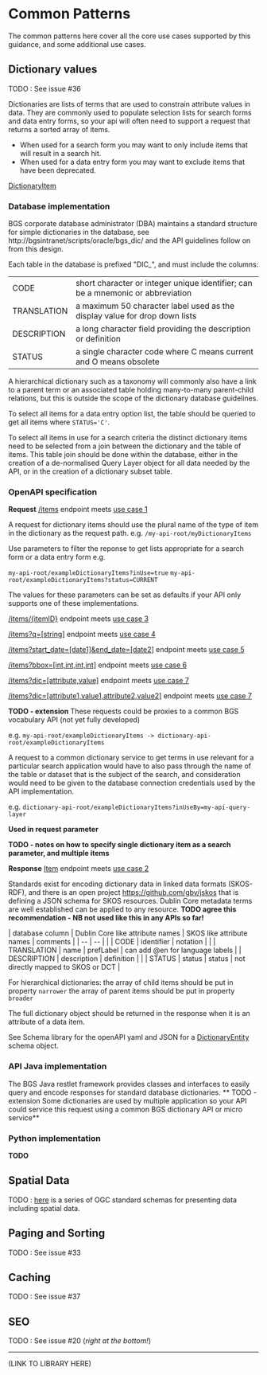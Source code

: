 # Common Patterns

The common patterns here cover all the core use cases supported by this guidance, and some additional use cases.

## Dictionary values

TODO : See issue #36

Dictionaries are lists of terms that are used to constrain attribute values in data. 
They are commonly used to populate selection lists for search forms and data entry forms, so your api will often need to support a request that
returns a sorted array of items. 
 * When used for a search form you may want to only include items that will result in a search hit.
 * When used for a data entry form you may want to exclude items that have been deprecated.

[DictionaryItem](appendices/schema-library.md#dic-item-1)

### Database implementation

BGS corporate database administrator (DBA) maintains a standard structure for simple dictionaries in the database, 
see http://bgsintranet/scripts/oracle/bgs_dic/ and the API guidelines follow on from this design.

Each table in the database is prefixed "DIC_", and must include the columns:

| | |
|---|---|
| CODE | short character or integer unique identifier; can be a mnemonic or abbreviation |
| TRANSLATION | a maximum 50 character label used as the display value for drop down lists |
| DESCRIPTION | a long character field providing the description or definition |
| STATUS | a single character code where C means current and O means obsolete


A hierarchical dictionary such as a taxonomy will commonly also have a link to a parent term or an associated table holding
many-to-many parent-child relations, but this is outside the scope of the dictionary database guidelines.

To select all items for a data entry option list, the table should be queried to get all items where `STATUS='C'`.

To select all items in use for a search criteria the distinct dictionary items need to be selected from a join between the dictionary and the table of items.
This table join should be done within the database, either in the creation of a de-normalised Query Layer object for all data needed by the API,
or in the creation of a dictionary subset table.


### OpenAPI specification 

**Request**
[/items](appendices/schema-library.md#items) endpoint meets [use case 1](main-content/introduction.md#use-case-1)

A request for dictionary items should use the plural name of the type of item in the dictionary as the request path.
e.g.
`/my-api-root/myDictionaryItems`

Use parameters to filter the reponse to get lists appropriate for a search form or a data entry form
e.g.

`my-api-root/exampleDictionaryItems?inUse=true`
`my-api-root/exampleDictionaryItems?status=CURRENT`

The values for these parameters can be set as defaults if your API only supports one of these implementations.


[/items/{itemID}](appendices/schema-library.md#itemid) endpoint meets [use case 3](main-content/introduction.md#use-case-3)

[/items?q=[string]](appendices/schema-library.md#q) endpoint meets [use case 4](main-content/introduction.md#use-case-4)

[/items?start_date=[date1]&end_date=[date2]](appendices/schema-library.md#start_date) endpoint meets [use case 5](main-content/introduction.md#use-case-5)

[/items?bbox=[int,int,int,int]](appendices/schema-library.md#bbox) endpoint meets [use case 6](main-content/introduction.md#use-case-6)

[/items?dic=[attribute,value]](appendices/schema-library.md#dic) endpoint meets [use case 7](main-content/introduction.md#use-case-7)

[/items?dic=[attribute1,value1,attribute2,value2]](appendices/schema-library.md#dic) endpoint meets [use case 7](main-content/introduction.md#use-case-8)

**TODO - extension**
These requests could be proxies to a common BGS vocabulary API  (not yet fully developed)

e.g. `my-api-root/exampleDictionaryItems -> dictionary-api-root/exampleDictionaryItems`
  
A request to a common dictionary service to get terms in use relevant for a particular search application would have to also pass 
through the name of the table or dataset that is the subject of the search, and consideration would need to be given to the database connection credentials used by the API implementation.

e.g. `dictionary-api-root/exampleDictionaryItems?inUseBy=my-api-query-layer`

**Used in request parameter**

**TODO - notes on how to specify single dictionary item as a search parameter, and multiple items**

**Response**
[Item](appendices/schema-library.md#item) endpoint meets [use case 2](main-content/introduction.md#use-case-2)


Standards exist for encoding dictionary data in linked data formats (SKOS-RDF), and there is an open project https://github.com/gbv/jskos that is defining a JSON schema for SKOS resources. 
Dublin Core metadata terms are well established can be applied to any resource.
**TODO agree this recommendation - NB not used like this in any APIs so far!**

| database column | Dublin Core like attribute names | SKOS like attribute names | comments |
| -- |  -- | |
| CODE |  identifier | notation |  | 
| TRANSLATION | name | prefLabel | can add @en for language labels |
| DESCRIPTION | description | definition | |
| STATUS | status | status | not directly mapped to SKOS or DCT |

For hierarchical dictionaries:
the array of child items should be put in property `narrower`
the array of parent items should be put in property `broader`

The full dictionary object should be returned in the response when it is an attribute of a data item.

See Schema library for the openAPI yaml and JSON for a [DictionaryEntity](appendices/json-schema-library.md#dictionary-entity-1) schema object.


### API Java implementation

The BGS Java restlet framework provides classes and interfaces to easily query and encode responses for standard database dictionaries. 
** TODO - extension Some dictionaries are used by multiple application so your API could service this request using a common BGS dictionary API or micro service**

### Python implementation

**TODO**

## Spatial Data

TODO : 
[here](https://github.com/opengeospatial/ogcapi-features/tree/master/core/openapi/schemas) is a series of OGC standard schemas
for presenting data including spatial data.


## Paging and Sorting

TODO : See issue #33

## Caching

TODO : See issue #37

## SEO

TODO : See issue #20 (*right at the bottom!*)



---

(LINK TO LIBRARY HERE)